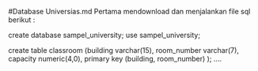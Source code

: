 #Database Universias.md
Pertama mendownload dan menjalankan file sql berikut :

create database sampel_university;
use sampel_university;

create table classroom
	(building		varchar(15),
	 room_number		varchar(7),
	 capacity		numeric(4,0),
	 primary key (building, room_number)
  );
....
